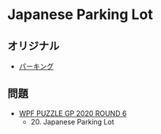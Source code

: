 # Japanese Parking Lot

## オリジナル
- [パーキング](parkinglot.md)

## 問題
- [WPF PUZZLE GP 2020 ROUND 6](../questions/wpfpgp2020_6.md)
	- 20\. Japanese Parking Lot
